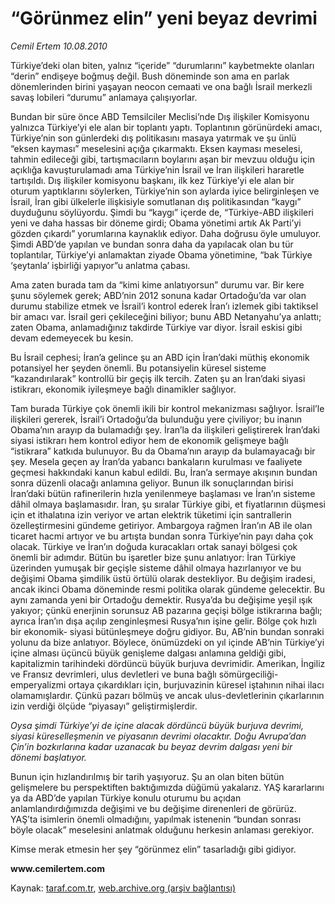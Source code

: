 # “Görünmez elin” yeni beyaz devrimi 

*Cemil Ertem 10.08.2010*

<div class="yazi"><p>Türkiye’deki olan biten, yalnız “içeride” “durumlarını” kaybetmekte olanları “derin” endişeye boğmuş değil. Bush döneminde son ama en parlak dönemlerinden birini yaşayan neocon cemaati ve ona bağlı İsrail merkezli savaş lobileri “durumu” anlamaya çalışıyorlar.</p>
<p>Bundan bir süre önce ABD Temsilciler Meclisi’nde Dış ilişkiler Komisyonu yalnızca Türkiye’yi ele alan bir toplantı yaptı. Toplantının görünürdeki amacı, Türkiye’nin son günlerdeki dış politikasını masaya yatırmak ve şu ünlü “eksen kayması” meselesini açığa çıkarmaktı. Eksen kayması meselesi, tahmin edileceği gibi, tartışmacıların boylarını aşan bir mevzuu olduğu için açıklığa kavuşturulamadı ama Türkiye’nin İsrail ve İran ilişkileri hararetle tartışıldı. Dış ilişkiler komisyonu başkanı, ilk kez Türkiye’yi ele alan bir oturum yaptıklarını söylerken, Türkiye’nin son aylarda iyice belirginleşen ve İsrail, İran gibi ülkelerle ilişkisiyle somutlanan dış politikasından “kaygı” duyduğunu söylüyordu. Şimdi bu “kaygı” içerde de, “Türkiye-ABD ilişkileri yeni ve daha hassas bir döneme girdi; Obama yönetimi artık Ak Parti’yi gözden çıkardı” yorumlarına kaynaklık ediyor. Daha doğrusu öyle umuluyor. Şimdi ABD’de yapılan ve bundan sonra daha da yapılacak olan bu tür toplantılar, Türkiye’yi anlamaktan ziyade Obama yönetimine, “bak Türkiye ‘şeytanla’ işbirliği yapıyor”u anlatma çabası. </p>
<p>Ama zaten burada tam da “kimi kime anlatıyorsun” durumu var. Bir kere şunu söylemek gerek; ABD’nin 2012 sonuna kadar Ortadoğu’da var olan durumu stabilize etmek ve İsrail’i kontrol ederek İran’ı izlemek gibi taktiksel bir amacı var. İsrail geri çekileceğini biliyor; bunu ABD Netanyahu’ya anlattı; zaten Obama, anlamadığınız takdirde Türkiye var diyor. İsrail eskisi gibi devam edemeyecek bu kesin.   </p>
<p>Bu İsrail cephesi; İran’a gelince şu an ABD için İran’daki müthiş ekonomik potansiyel her şeyden önemli. Bu potansiyelin küresel sisteme “kazandırılarak” kontrollü bir geçiş ilk tercih. Zaten şu an İran’daki siyasi istikrarı, ekonomik iyileşmeye bağlı dinamikler sağlıyor. </p>
<p>Tam burada Türkiye çok önemli ikili bir kontrol mekanizması sağlıyor. İsrail’le ilişkileri gererek, İsrail’i Ortadoğu’da bulunduğu yere çiviliyor; bu inanın Obama’nın arayıp da bulamadığı şey. İran’la da ilişkileri geliştirerek İran’daki siyasi istikrarı hem kontrol ediyor hem de ekonomik gelişmeye bağlı “istikrara” katkıda bulunuyor. Bu da Obama’nın arayıp da bulamayacağı bir şey. Mesela geçen ay İran’da yabancı bankaların kurulması ve faaliyete geçmesi hakkındaki kanun kabul edildi. Bu, İran’a sermaye akışının bundan sonra düzenli olacağı anlamına geliyor. Bunun ilk sonuçlarından birisi İran’daki bütün rafinerilerin hızla yenilenmeye başlaması ve İran’ın sisteme dâhil olmaya başlamasıdır. İran, şu sıralar Türkiye gibi, et fiyatlarının düşmesi için et ithalatına izin veriyor ve artan elektrik tüketimi için santrallerin özelleştirmesini gündeme getiriyor. Ambargoya rağmen İran’ın AB ile olan ticaret hacmi artıyor ve bu artışta bundan sonra Türkiye’nin payı daha çok olacak. Türkiye ve İran’ın doğuda kuracakları ortak sanayi bölgesi çok önemli bir adımdır. Bütün bu işaretler bize şunu anlatıyor: İran Türkiye üzerinden yumuşak bir geçişle sisteme dâhil olmaya hazırlanıyor ve bu değişimi Obama şimdilik üstü örtülü olarak destekliyor. Bu değişim iradesi, ancak ikinci Obama döneminde resmi politika olarak gündeme gelecektir. Bu aynı zamanda yeni bir Ortadoğu demektir. Rusya’da bu değişime yeşil ışık yakıyor; çünkü enerjinin sorunsuz AB pazarına geçişi bölge istikrarına bağlı; ayrıca İran’ın dışa açılıp zenginleşmesi Rusya’nın işine gelir. Bölge çok hızlı bir ekonomik- siyasi bütünleşmeye doğru gidiyor. Bu, AB’nin bundan sonraki yolunu da bize anlatıyor. Böylece, önümüzdeki on yıl içinde AB’nin Türkiye’yi içine alması üçüncü büyük genişleme dalgası anlamına geldiği gibi, kapitalizmin tarihindeki dördüncü büyük burjuva devrimidir. Amerikan, İngiliz ve Fransız devrimleri, ulus devletleri ve buna bağlı sömürgeciliği-emperyalizmi ortaya çıkardıkları için, burjuvazinin küresel iştahının nihai ilacı olamamışlardır. Çünkü pazarı bölmüş ve ancak ulus-devletlerinin çıkarlarının izin verdiği ölçüde “piyasayı” geliştirmişlerdir. </p>
<p><i>Oysa şimdi Türkiye’yi de içine alacak dördüncü büyük burjuva devrimi, siyasi küreselleşmenin ve piyasanın devrimi olacaktır. Doğu Avrupa’dan Çin’in bozkırlarına kadar uzanacak bu beyaz devrim dalgası yeni bir dönemi başlatıyor. </i></p>
<p>Bunun için hızlandırılmış bir tarih yaşıyoruz. Şu an olan biten bütün gelişmelere bu perspektiften baktığımızda düğümü yakalarız. YAŞ kararlarını ya da ABD’de yapılan Türkiye konulu oturumu bu açıdan anlamlandırdığımızda değişimi ve bu değişime direnenleri de görürüz. YAŞ’ta isimlerin önemli olmadığını, yapılmak istenenin “bundan sonrası böyle olacak” meselesini anlatmak olduğunu herkesin anlaması gerekiyor. </p>
<p>Kimse merak etmesin her şey “görünmez elin” tasarladığı gibi gidiyor.           </p>
<p><b>www.cemilertem.com</b></p>
</div>

Kaynak: [taraf.com.tr](http://www.taraf.com.tr:80/cemil-ertem/makale-gorunmez-elin-yeni-beyaz-devrimi-2.htm), [web.archive.org (arşiv bağlantısı)](http://web.archive.org/web/20100817224447/http://www.taraf.com.tr:80/cemil-ertem/makale-gorunmez-elin-yeni-beyaz-devrimi-2.htm)
